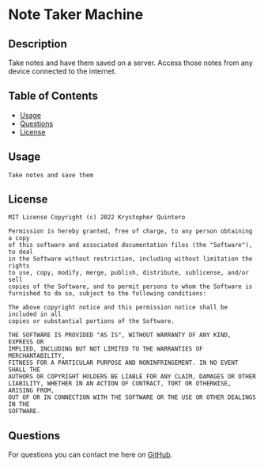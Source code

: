 
# Note Taker Machine
            
## Description 
  Take notes and have them saved on a server. Access those notes from any device connected to the internet.
            
## Table of Contents
            
 * [Usage](#usage)
 * [Questions](#questions)
 * [License](#license)
            
## Usage 
    Take notes and save them
            
            
## License
    MIT License Copyright (c) 2022 Krystopher Quintero

    Permission is hereby granted, free of charge, to any person obtaining a copy
    of this software and associated documentation files (the "Software"), to deal
    in the Software without restriction, including without limitation the rights
    to use, copy, modify, merge, publish, distribute, sublicense, and/or sell
    copies of the Software, and to permit persons to whom the Software is
    furnished to do so, subject to the following conditions:

    The above copyright notice and this permission notice shall be included in all
    copies or substantial portions of the Software.

    THE SOFTWARE IS PROVIDED "AS IS", WITHOUT WARRANTY OF ANY KIND, EXPRESS OR
    IMPLIED, INCLUDING BUT NOT LIMITED TO THE WARRANTIES OF MERCHANTABILITY,
    FITNESS FOR A PARTICULAR PURPOSE AND NONINFRINGEMENT. IN NO EVENT SHALL THE
    AUTHORS OR COPYRIGHT HOLDERS BE LIABLE FOR ANY CLAIM, DAMAGES OR OTHER
    LIABILITY, WHETHER IN AN ACTION OF CONTRACT, TORT OR OTHERWISE, ARISING FROM,
    OUT OF OR IN CONNECTION WITH THE SOFTWARE OR THE USE OR OTHER DEALINGS IN THE
    SOFTWARE.

            
  ## Questions
  For questions you can contact me here on [GitHub](https://github.com/KrystopherQ).
            
        